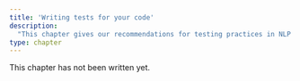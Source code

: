 ```yaml
---
title: 'Writing tests for your code'
description:
  "This chapter gives our recommendations for testing practices in NLP code, and describes the utilities that AllenNLP provides to make it easier."
type: chapter
---
```


<textblock>

This chapter has not been written yet.

</textblock>
